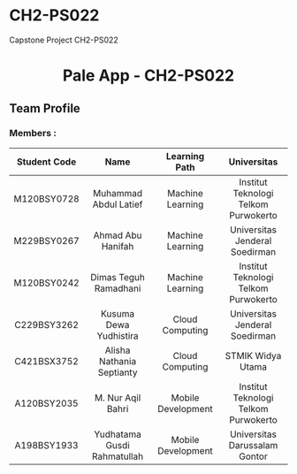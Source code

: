 # CH2-PS022
Capstone Project CH2-PS022

<h1 align="center">Pale App - CH2-PS022</h1>

## Team Profile
### Members :

  | Student Code | Name                       |  Learning Path     | Universitas                             |
  | :-------:   | :-------------------------: | :----------------: | :------------------------------------:  |
  | M120BSY0728 | Muhammad Abdul Latief       | Machine Learning   | Institut Teknologi Telkom Purwokerto    |
  | M229BSY0267 | Ahmad Abu Hanifah           | Machine Learning   | Universitas Jenderal Soedirman          |
  | M120BSY0242 | Dimas Teguh Ramadhani       | Machine Learning   | Institut Teknologi Telkom Purwokerto    |
  | C229BSY3262 | Kusuma Dewa Yudhistira      | Cloud Computing    | Universitas Jenderal Soedirman          |
  | C421BSX3752 | Alisha Nathania Septianty   | Cloud Computing    | STMIK Widya Utama                       |
  | A120BSY2035 | M. Nur Aqil Bahri           | Mobile Development | Institut Teknologi Telkom Purwokerto    |
  | A198BSY1933 | Yudhatama Gusdi Rahmatullah | Mobile Development | Universitas Darussalam Gontor           |
